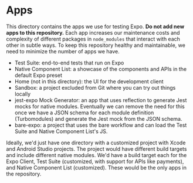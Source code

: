 # Apps

This directory contains the apps we use for testing Expo. **Do not add new apps to this repository.** Each app increases our maintenance costs and complexity of different packages in `node_modules` that interact with each other in subtle ways. To keep this repository healthy and maintainable, we need to minimize the number of apps we have.

- Test Suite: end-to-end tests that run on Expo
- Native Component List: a showcase of the components and APIs in the default Expo preset
- Home (not in this directory): the UI for the development client
- Sandbox: a project excluded from Git where you can try out things locally
- jest-expo Mock Generator: an app that uses reflection to generate Jest mocks for native modules. Eventually we can remove the need for this once we have a JSON schema for each module definition (Turbomodules) and generate the Jest mock from the JSON schema.
- bare-expo: a project that uses the bare workflow and can load the Test Suite and Native Component List's JS.

Ideally, we'd just have one directory with a customized project with Xcode and Android Studio projects. The project would have different build targets and include different native modules. We'd have a build target each for the Expo Client, Test Suite (customized, with support for APIs like payments), and Native Component List (customized). These would be the only apps in the repository.
